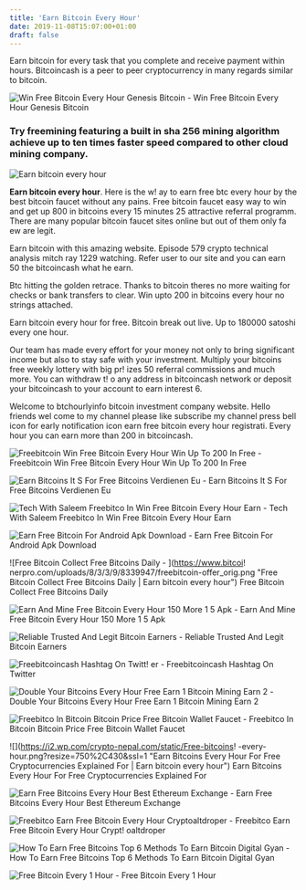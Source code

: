 ```yaml
---
title: 'Earn Bitcoin Every Hour'
date: 2019-11-08T15:07:00+01:00
draft: false
---
```


Earn bitcoin for every task that you complete and receive payment within hours. Bitcoincash is a peer to peer cryptocurrency in many regards similar to bitcoin.

![Win Free Bitcoin Every Hour Genesis Bitcoin - ](https://3.bp.blogspot.com/-FSAYsH8zDNM/WM5oiIir5yI/AAAAAAAABE0/X4DZZBCLvoA4JgbX1cR7TyXXX01AOf0uwCLcB/s400/how-to-earn-free-bitcoin.jpg "Win Free Bitcoin Every Hour Genesis Bitcoin | Earn bitcoin every hour") Win Free Bitcoin Every Hour Genesis Bitcoin

### Try freemining featuring a built in sha 256 mining algorithm achieve up to ten times faster speed compared to other cloud mining company.

![Earn bitcoin every hour](https://3.bp.blogspot.com/-PZRD8h-mJ7k/WclaCSmm_9I/AAAAAAAAJYk/jLoiAv7oRpQ6HAPQJ54QaZoch-zKyaaTACLcBGAs/s1600/fbtc_min.png "Earn bitcoin every hour")

**Earn bitcoin every hour**. Here is the w! ay to earn free btc every hour by the best bitcoin faucet without any pains. Free bitcoin faucet easy way to win and get up 800 in bitcoins every 15 minutes 25 attractive referral programm. There are many popular bitcoin faucet sites online but out of them only fa ew are legit.

Earn bitcoin with this amazing website. Episode 579 crypto technical analysis mitch ray 1229 watching. Refer user to our site and you can earn 50 the bitcoincash what he earn.

Btc hitting the golden retrace. Thanks to bitcoin theres no more waiting for checks or bank transfers to clear. Win upto 200 in bitcoins every hour no strings attached.

Earn bitcoin every hour for free. Bitcoin break out live. Up to 180000 satoshi every one hour.

Our team has made every effort for your money not only to bring significant income but also to stay safe with your investment. Multiply your bitcoins free weekly lottery with big pr! izes 50 referral commissions and much more. You can withdraw t! o any address in bitcoincash network or deposit your bitcoincash to your account to earn interest 6.

Welcome to btchourlyinfo bitcoin investment company website. Hello friends wel come to my channel please like subscribe my channel press bell icon for early notification icon earn free bitcoin every hour registrati. Every hour you can earn more than 200 in bitcoincash.

![Freebitcoin Win Free Bitcoin Every Hour Win Up To 200 In Free - ](https://bitcoinglobevip.com/wp-content/uploads/2019/05/freebitco1.png "Freebitcoin Win Free Bitcoin Every Hour Win Up To 200 In Free | Earn bitcoin every hour") Freebitcoin Win Free Bitcoin Every Hour Win Up To 200 In Free

![Earn Bitcoins It S For Free Bitcoins Verdienen Eu - ](http://www.bitcoins-verdienen.eu/wp-content/uploads/2018/02/Bitcoins-for-free.jpg "Earn !   Bitcoins It S For Free Bitcoins Verdienen Eu | Earn bitcoin every hour") Earn Bitcoins It S For Free Bitcoins Verdienen Eu

![Tech With Saleem Freebitco In Win Free Bitcoin Every Hour Earn - ](https://1.bp.blogspot.com/--_9OdOPQvf4/XOpv0NDoxhI/AAAAAAAAAX0/-Qp16FqhNu4EccogTjuPAkGs-VHSZKEKQCLcBGAs/s1600/freebitcoin-01.png "Tech With Saleem Freebitco In Win Free Bitcoin Every Hour Earn | Earn bitcoin every hour") Tech With Saleem Freebitco In Win Free Bitcoin Every Hour Earn

![Earn Free Bitcoin For Android Apk Download - ](https://image.winudf.com/v2/image/Y29tLm1hcndhaGFsYWJzLmZyZWViaXRjb2luc19zY3JlZW5fMF8xNTE4Njc3NDk1XzAyOA/screen-0.jpg?fakeurl=1&type=.jpg "Earn Free Bitcoin For Android Apk Download | Earn bitcoin every hour") Earn Free Bitcoin For Android Apk Download

![Free Bitcoin Collect Free Bitcoins Daily - ](https://www.bitcoi!   nerpro.com/uploads/8/3/3/9/8339947/freebitcoin-offer_orig.png "Free Bitcoin Collect Free Bitcoins Daily | Earn bitcoin every hour") Free Bitcoin Collect Free Bitcoins Daily

![Earn And Mine Free Bitcoin Every Hour 150 More 1 5 Apk - ](https://img9.androidappsapk.co/300/e/4/4/com.masoomyf.bitcoinmining.png "Earn And Mine Free Bitcoin Every Hour 150 More 1 5 Apk | Earn bitcoin every hour") Earn And Mine Free Bitcoin Every Hour 150 More 1 5 Apk

![Reliable Trusted And Legit Bitcoin Earners - ](http://cryptocurrency.acumendigital.co.in/images/earn-free-bitcoin.jpg "Reliable Trusted And Legit Bitcoin Earners | Earn bitcoin every hour") Reliable Trusted And Legit Bitcoin Earners

![Freebitcoincash Hashtag On Twitt!   er - ](https://pbs.twimg.com/media/EAo1UiWWkAApTO5.jpg "Freebitcoincash Hashtag On Twitter | Earn bitcoin every hour") Freebitcoincash Hashtag On Twitter

![Double Your Bitcoins Every Hour Free Earn 1 Bitcoin Mining Earn 2 - ](http://4.bp.blogspot.com/-sMUXJpob8jE/W7owKhttdZI/AAAAAAAAAHo/so4Cehh3J70lK10BnVr99Uo84EEICRDOgCK4BGAYYCw/s940/bitcoinmining.png "Double Your Bitcoins Every Hour Free Earn 1 Bitcoin Mining Earn 2 | Earn bitcoin every hour") Double Your Bitcoins Every Hour Free Earn 1 Bitcoin Mining Earn 2

![Freebitco In Bitcoin Bitcoin Price Free Bitcoin Wallet Faucet - ](https://sirv.freebitco.in/1557229085_JnxVK4k0.png "Freebitco In Bitcoin Bitcoin Price Free Bitcoin Wallet Faucet | Earn bitcoin every hour") Freebitco In Bitcoin Bitcoin Price Free Bitcoin Wallet Faucet

![](https://i2.wp.com/crypto-nepal.com/static/Free-bitcoins!   -every-hour.png?resize=750%2C430&ssl=1 "Earn Bitcoins Every Hour For Free Cryptocurrencies Explained For | Earn bitcoin every hour") Earn Bitcoins Every Hour For Free Cryptocurrencies Explained For

![Earn Free Bitcoins Every Hour Best Ethereum Exchange - ](http://bitcoinvideospro.com/wp-content/uploads/2017/02/1487404581_maxresdefault.jpg "Earn Free Bitcoins Every Hour Best Ethereum Exchange | Earn bitcoin every hour") Earn Free Bitcoins Every Hour Best Ethereum Exchange

![Freebitco Earn Free Bitcoin Every Hour Cryptoaltdroper - ](https://3.bp.blogspot.com/-hnhByYouhmU/XJMpQTFCXeI/AAAAAAAAAeM/KQZnZ1piDoQuTidnYKZQ0KlRhNmgBY4VgCLcBGAs/s1600/IMG_20190321_115946.JPG "Freebitco Earn Free Bitcoin Every Hour Cryptoaltdroper | Earn bitcoin every hour") Freebitco Earn Free Bitcoin Every Hour Crypt! oaltdroper

![How To Earn Free Bitcoins Top 6 Methods To Earn Bitcoin Digital Gyan - ](https://www.digitalgyan.org/wp-content/uploads/2017/09/free-bitcoin.png "How To Earn Free Bitcoins Top 6 Methods To Earn Bitcoin Digital Gyan | Earn bitcoin every hour") How To Earn Free Bitcoins Top 6 Methods To Earn Bitcoin Digital Gyan

![Free Bitcoin Every 1 Hour - ](https://steemitimages.com/DQmabJu9C49wdx4CTXt3eVBfTNrVcuPdCMMP72YtiNqFiib/Screenshot_4.jpg "Free Bitcoin Every 1 Hour | Earn bitcoin every hour") Free Bitcoin Every 1 Hour